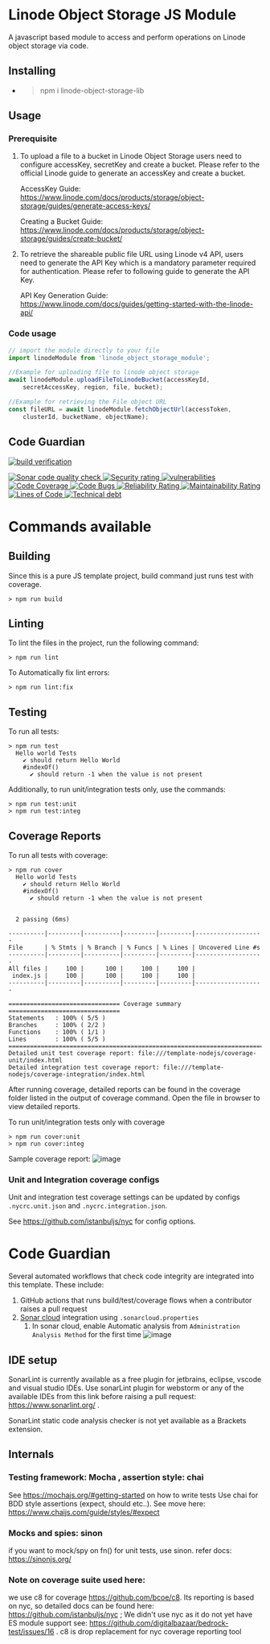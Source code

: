 # Linode Object Storage JS Module
A javascript based module to access and perform operations on Linode object storage via code.

## Installing
* > npm i linode-object-storage-lib

## Usage
### Prerequisite
1. To upload a file to a bucket in Linode Object Storage users need to configure accessKey, secretKey and create a bucket.
 Please refer to the official Linode guide to generate an accessKey and create a bucket.

   AccessKey Guide: https://www.linode.com/docs/products/storage/object-storage/guides/generate-access-keys/
   
   Creating a Bucket Guide: https://www.linode.com/docs/products/storage/object-storage/guides/create-bucket/
2. To retrieve the shareable public file URL using Linode v4 API, users need to generate the API Key which is a mandatory parameter required for authentication. Please refer to following guide to generate the API Key.
    
    API Key Generation Guide: https://www.linode.com/docs/guides/getting-started-with-the-linode-api/

### Code usage
```js
// import the module directly to your file
import linodeModule from 'linode_object_storage_module';

//Example for uploading file to linode object storage
await linodeModule.uploadFileToLinodeBucket(accessKeyId, 
    secretAccessKey, region, file, bucket);

//Example for retrieving the File object URL
const fileURL = await linodeModule.fetchObjectUrl(accessToken, 
    clusterId, bucketName, objectName);
```

## Code Guardian
[![<app> build verification](https://github.com/aicore/linode-object-storage-lib/actions/workflows/build_verify.yml/badge.svg)](https://github.com/aicore/linode-object-storage-lib/actions/workflows/build_verify.yml)

<a href="https://sonarcloud.io/summary/new_code?id=aicore_template-nodejs-ts">
  <img src="https://sonarcloud.io/api/project_badges/measure?project=aicore_linode-object-storage-lib&metric=alert_status" alt="Sonar code quality check" />
  <img src="https://sonarcloud.io/api/project_badges/measure?project=aicore_linode-object-storage-lib&metric=security_rating" alt="Security rating" />
  <img src="https://sonarcloud.io/api/project_badges/measure?project=aicore_linode-object-storage-lib&metric=vulnerabilities" alt="vulnerabilities" />
  <img src="https://sonarcloud.io/api/project_badges/measure?project=aicore_linode-object-storage-lib&metric=coverage" alt="Code Coverage" />
  <img src="https://sonarcloud.io/api/project_badges/measure?project=aicore_linode-object-storage-lib&metric=bugs" alt="Code Bugs" />
  <img src="https://sonarcloud.io/api/project_badges/measure?project=aicore_linode-object-storage-lib&metric=reliability_rating" alt="Reliability Rating" />
  <img src="https://sonarcloud.io/api/project_badges/measure?project=aicore_linode-object-storage-lib&metric=sqale_rating" alt="Maintainability Rating" />
  <img src="https://sonarcloud.io/api/project_badges/measure?project=aicore_linode-object-storage-lib&metric=ncloc" alt="Lines of Code" />
  <img src="https://sonarcloud.io/api/project_badges/measure?project=aicore_linode-object-storage-lib&metric=sqale_index" alt="Technical debt" />
</a>

# Commands available
## Building
Since this is a pure JS template project, build command just runs test with coverage.
```shell
> npm run build
```

## Linting
To lint the files in the project, run the following command:
```shell
> npm run lint
```
To Automatically fix lint errors:
```shell
> npm run lint:fix
```

## Testing
To run all tests:
```shell
> npm run test
  Hello world Tests
    ✔ should return Hello World
    #indexOf()
      ✔ should return -1 when the value is not present
```

Additionally, to run unit/integration tests only, use the commands:
```shell
> npm run test:unit
> npm run test:integ
```

## Coverage Reports
To run all tests with coverage:

```shell
> npm run cover
  Hello world Tests
    ✔ should return Hello World
    #indexOf()
      ✔ should return -1 when the value is not present


  2 passing (6ms)

----------|---------|----------|---------|---------|-------------------
File      | % Stmts | % Branch | % Funcs | % Lines | Uncovered Line #s 
----------|---------|----------|---------|---------|-------------------
All files |     100 |      100 |     100 |     100 |                   
 index.js |     100 |      100 |     100 |     100 |                   
----------|---------|----------|---------|---------|-------------------

=============================== Coverage summary ===============================
Statements   : 100% ( 5/5 )
Branches     : 100% ( 2/2 )
Functions    : 100% ( 1/1 )
Lines        : 100% ( 5/5 )
================================================================================
Detailed unit test coverage report: file:///template-nodejs/coverage-unit/index.html
Detailed integration test coverage report: file:///template-nodejs/coverage-integration/index.html
```
After running coverage, detailed reports can be found in the coverage folder listed in the output of coverage command.
Open the file in browser to view detailed reports.

To run unit/integration tests only with coverage
```shell
> npm run cover:unit
> npm run cover:integ
```

Sample coverage report:
![image](https://user-images.githubusercontent.com/5336369/148687351-6d6c12a2-a232-433d-ab62-2cf5d39c96bd.png)

### Unit and Integration coverage configs
Unit and integration test coverage settings can be updated by configs `.nycrc.unit.json` and `.nycrc.integration.json`.

See https://github.com/istanbuljs/nyc for config options.

# Code Guardian
Several automated workflows that check code integrity are integrated into this template.
These include:
1. GitHub actions that runs build/test/coverage flows when a contributor raises a pull request
2. [Sonar cloud](https://sonarcloud.io/) integration using `.sonarcloud.properties`
    1. In sonar cloud, enable Automatic analysis from `Administration
       Analysis Method` for the first time ![image](https://user-images.githubusercontent.com/5336369/148695840-65585d04-5e59-450b-8794-54ca3c62b9fe.png)

## IDE setup
SonarLint is currently available as a free plugin for jetbrains, eclipse, vscode and visual studio IDEs.
Use sonarLint plugin for webstorm or any of the available
IDEs from this link before raising a pull request: https://www.sonarlint.org/ .

SonarLint static code analysis checker is not yet available as a Brackets
extension.

## Internals
### Testing framework: Mocha , assertion style: chai
See https://mochajs.org/#getting-started on how to write tests
Use chai for BDD style assertions (expect, should etc..). See move here: https://www.chaijs.com/guide/styles/#expect

### Mocks and spies: sinon
if you want to mock/spy on fn() for unit tests, use sinon. refer docs: https://sinonjs.org/

### Note on coverage suite used here:
we use c8 for coverage https://github.com/bcoe/c8. Its reporting is based on nyc, so detailed docs can be found
here: https://github.com/istanbuljs/nyc ; We didn't use nyc as it do not yet have ES module support
see: https://github.com/digitalbazaar/bedrock-test/issues/16 . c8 is drop replacement for nyc coverage reporting tool
    